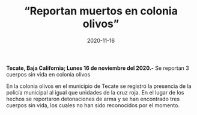﻿---
layout: blog
title:  “Reportan muertos en colonia olivos”
date:   2020-11-16  
categories: Tecate
permalink: /:categories/:title:output_ext
image: img/cnr/
autor: 
---


**Tecate, Baja California;  Lunes 16 de noviembre del 2020.-** Se reportan 3 cuerpos sin vida en colonia olivos


En la colonia olivos en el municipio de Tecate se registró la presencia de la policía municipal al igual que unidades de la cruz roja. En el lugar de los hechos se reportaron detonaciones de arma y se han encontrado tres cuerpos sin vida, los cuales no han sido reconocidos por el momento.